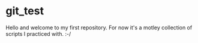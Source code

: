 # git_test

Hello and welcome to my first repository. 
For now it's a motley collection of scripts I practiced with. :-/
